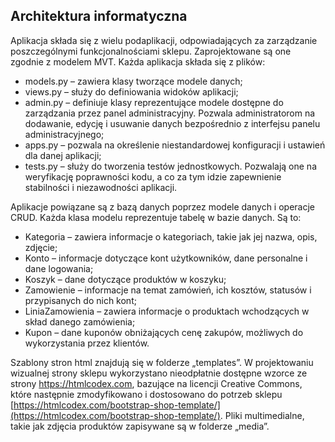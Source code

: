 ## Architektura informatyczna

Aplikacja składa się z wielu podaplikacji, odpowiadających za zarządzanie poszczególnymi funkcjonalnościami sklepu. Zaprojektowane są one zgodnie z modelem MVT. Każda aplikacja składa się z plików:
- models.py – zawiera klasy tworzące modele danych;
- views.py – służy do definiowania widoków aplikacji;
- admin.py – definiuje klasy reprezentujące modele dostępne do zarządzania przez panel administracyjny. Pozwala administratorom na dodawanie, edycję i usuwanie danych bezpośrednio z interfejsu panelu administracyjnego;
- apps.py – pozwala na określenie niestandardowej konfiguracji i ustawień dla danej aplikacji;
- tests.py – służy do tworzenia testów jednostkowych. Pozwalają one na weryfikację poprawności kodu, a co za tym idzie zapewnienie stabilności i niezawodności aplikacji.

Aplikacje powiązane są z bazą danych poprzez modele danych i operacje CRUD. Każda klasa modelu reprezentuje tabelę w bazie danych. Są to:
- Kategoria – zawiera informacje o kategoriach, takie jak jej nazwa, opis, zdjęcie;
- Konto – informacje dotyczące kont użytkowników, dane personalne i dane logowania;
- Koszyk – dane dotyczące produktów w koszyku;
- Zamowienie – informacje na temat zamówień, ich kosztów, statusów i przypisanych do nich kont;
- LiniaZamowienia – zawiera informacje o produktach wchodzących w skład danego zamówienia;
- Kupon – dane kuponów obniżających cenę zakupów, możliwych do wykorzystania przez klientów.

Szablony stron html znajdują się w folderze „templates”. W projektowaniu wizualnej strony sklepu wykorzystano nieodpłatnie dostępne wzorce ze strony https://htmlcodex.com, bazujące na licencji Creative Commons, które następnie zmodyfikowano i dostosowano do potrzeb sklepu [https://htmlcodex.com/bootstrap-shop-template/](https://htmlcodex.com/bootstrap-shop-template/). Pliki multimedialne, takie jak zdjęcia produktów zapisywane są w folderze „media”.